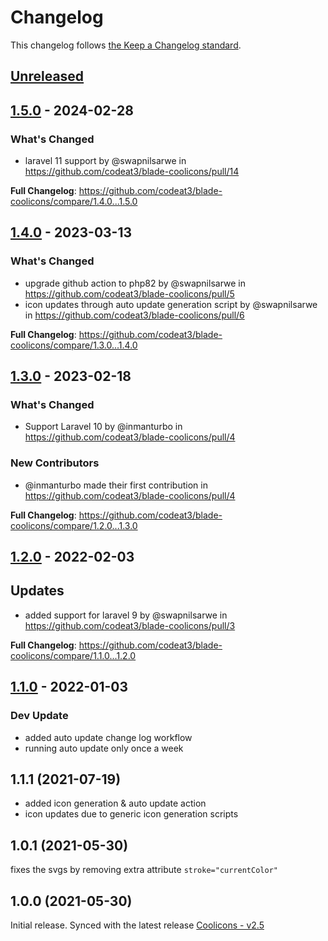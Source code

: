 # Changelog

This changelog follows [the Keep a Changelog standard](https://keepachangelog.com).

## [Unreleased](https://github.com/codeat3/blade-coolicons/compare/1.5.0...HEAD)

## [1.5.0](https://github.com/codeat3/blade-coolicons/compare/1.4.0...1.5.0) - 2024-02-28

### What's Changed

* laravel 11 support by @swapnilsarwe in https://github.com/codeat3/blade-coolicons/pull/14

**Full Changelog**: https://github.com/codeat3/blade-coolicons/compare/1.4.0...1.5.0

## [1.4.0](https://github.com/codeat3/blade-coolicons/compare/1.3.0...1.4.0) - 2023-03-13

### What's Changed

- upgrade github action to php82 by @swapnilsarwe in https://github.com/codeat3/blade-coolicons/pull/5
- icon updates through auto update generation script by @swapnilsarwe in https://github.com/codeat3/blade-coolicons/pull/6

**Full Changelog**: https://github.com/codeat3/blade-coolicons/compare/1.3.0...1.4.0

## [1.3.0](https://github.com/codeat3/blade-coolicons/compare/1.2.0...1.3.0) - 2023-02-18

### What's Changed

- Support Laravel 10 by @inmanturbo in https://github.com/codeat3/blade-coolicons/pull/4

### New Contributors

- @inmanturbo made their first contribution in https://github.com/codeat3/blade-coolicons/pull/4

**Full Changelog**: https://github.com/codeat3/blade-coolicons/compare/1.2.0...1.3.0

## [1.2.0](https://github.com/codeat3/blade-coolicons/compare/1.1.0...1.2.0) - 2022-02-03

## Updates

- added support for laravel 9 by @swapnilsarwe in https://github.com/codeat3/blade-coolicons/pull/3

**Full Changelog**: https://github.com/codeat3/blade-coolicons/compare/1.1.0...1.2.0

## [1.1.0](https://github.com/codeat3/blade-coolicons/compare/1.1.1...1.1.0) - 2022-01-03

### Dev Update

- added auto update change log workflow
- running auto update only once a week

## 1.1.1 (2021-07-19)

- added icon generation & auto update action
- icon updates due to generic icon generation scripts

## 1.0.1 (2021-05-30)

fixes the svgs by removing extra attribute `stroke="currentColor"`

## 1.0.0 (2021-05-30)

Initial release.
Synced with the latest release [Coolicons - v2.5](https://github.com/krystonschwarze/coolicons/releases/tag/v2.5)
